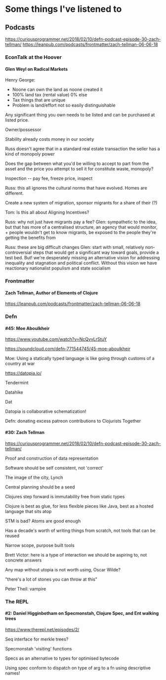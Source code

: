 # Some things I've listened to

## Podcasts
https://curiousprogrammer.net/2018/02/10/defn-podcast-episode-30-zach-tellman/
https://leanpub.com/podcasts/frontmatter/zach-tellman-06-06-18

### EconTalk at the Hoover

#### Glen Weyl on Radical Markets

Henry George:

 - Noone can own the land as noone created it
 - 100% land tax (rental value) 0% else
 - Tax things that are unique
 - Problem is land/effort not so easily distinguishable

Any significant thing you own needs to be listed and can be purchased at listed price.

Owner/possessor

Stability already costs money in our society

Russ doesn't agree that in a standard real estate transaction the seller has a kind of monopoly power

Does the gap between what you'd be willing to accept to part from the asset and the price you attempt to sell it for constitute waste, monopoly?

Inspection -- pay fee, freeze price, inspect

Russ: this all ignores the cultural norms that have evolved. Homes are different.

Create a new system of migration, sponsor migrants for a share of their (?)

Tom: Is this all about Aligning Incentives?

Russ: why not just have migrants pay a fee?
Glen: sympathetic to the idea, but that has more of a centralised structure, an agency that would monitor, + people wouldn't get to know migrants, be exposed to the people they're getting the benefits from

Russ: these are big difficult changes
Glen: start with small, relatively non-controversial steps that would get a significant way toward goals, provide a test bed. But! we're desperately missing an alternative vision for addressing inequality and stagnation and political conflict. Without this vision we have reactionary nationalist populism and state socialism

### Frontmatter

#### Zach Tellman, Author of Elements of Clojure

https://leanpub.com/podcasts/frontmatter/zach-tellman-06-06-18

### Defn

#### #45: Moe Aboulkheir

https://www.youtube.com/watch?v=NcQvvLrStuY

https://soundcloud.com/defn-771544745/45-moe-aboulkheir

Moe: Using a statically typed language is like going through customs of a country at war

https://datopia.io/

Tendermint

Datahike

Dat

Datopia is collaborative schematization!

Defn: donating excess patreon contributions to Clojurists Together

#### #30: Zach Tellman

https://curiousprogrammer.net/2018/02/10/defn-podcast-episode-30-zach-tellman/

Proof and construction of data representation

Software should be self consistent, not 'correct'

The image of the city, Lynch

Central planning should be a seed

Clojures step forward is immutability free from static types

Clojure is best as glue, for less flexible pieces like Java, best as a hosted language that sits atop

STM is bad? Atoms are good enough

Has a decade's worth of writing things from scratch, not tools that can be reused

Narrow scope, purpose built tools

Brett Victor: here is a type of interaction we should be aspiring to, not concrete answers

Any map without utopia is not worth using, Oscar Wilde?

"there's a lot of stones you can throw at this"

Peter Theil: vampire

### The REPL

#### #2: Daniel Higginbotham on Specmonstah, Clojure Spec, and Ent walking trees

https://www.therepl.net/episodes/2/

Seq interface for merkle trees?

Specmonstah 'visiting' functions

Specs as an alternative to types for optimised bytecode

Using spec conform to dispatch on type of arg to a fn using descriptive names!
